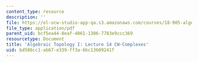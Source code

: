 ```yaml
---
content_type: resource
description: ''
file: https://ol-ocw-studio-app-qa.s3.amazonaws.com/courses/18-905-algebraic-topology-i-fall-2016/bd586cc1ab67e339ff3a6bc13609241f_MIT18_905F16_lec14.pdf
file_type: application/pdf
parent_uid: bcf5ea44-8eaf-4061-1306-7783e9ccc369
resourcetype: Document
title: 'Algebraic Topology I: Lecture 14 CW-Complexes'
uid: bd586cc1-ab67-e339-ff3a-6bc13609241f
---
```

